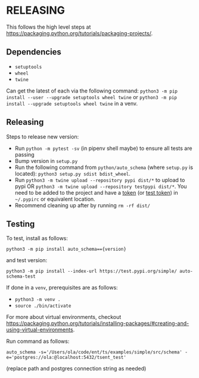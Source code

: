 # RELEASING

This follows the high level steps at https://packaging.python.org/tutorials/packaging-projects/.

## Dependencies

* `setuptools`
* `wheel`
* `twine`

Can get the latest of each via the following command: `python3 -m pip install --user --upgrade setuptools wheel twine` or `python3 -m pip install --upgrade setuptools wheel twine` in a venv.

## Releasing

Steps to release new version:

* Run `python -m pytest -sv` (in pipenv shell maybe) to ensure all tests are passing
* Bump version in `setup.py`
* Run the following command from `python/auto_schema` (where `setup.py` is located): `python3 setup.py sdist bdist_wheel`.
* Run `python3 -m twine upload --repository pypi dist/*` to upload to pypi OR `python3 -m twine upload --repository testpypi dist/*`. You need to be added to the project and have a [token](https://pypi.org/help/#apitoken) (or [test token](https://test.pypi.org/help/#apitoken))  in `~/.pypirc` or equivalent location.
* Recommend cleaning up after by running `rm -rf dist/`

## Testing

To test, install as follows:

```shell
python3 -m pip install auto_schema=={version}
```

and test version:

```shell
python3 -m pip install --index-url https://test.pypi.org/simple/ auto-schema-test
```

If done in a `venv`, prerequisites are as follows:

* `python3 -m venv .`
* `source ./bin/activate`

For more about virtual environments, checkout https://packaging.python.org/tutorials/installing-packages/#creating-and-using-virtual-environments.

Run command as follows:

`auto_schema -s='/Users/ola/code/ent/ts/examples/simple/src/schema' -e='postgres://ola:@localhost:5432/tsent_test'`

(replace path and postgres connection string as needed)